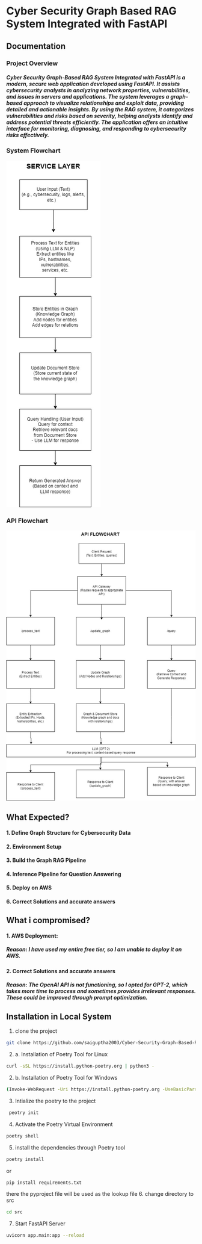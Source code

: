 # Cyber Security Graph Based RAG System Integrated with FastAPI 

## Documentation

### Project Overview

##### Cyber Security Graph-Based RAG System Integrated with FastAPI is a modern, secure web application developed using FastAPI. It assists cybersecurity analysts in analyzing network properties, vulnerabilities, and issues in servers and applications. The system leverages a graph-based approach to visualize relationships and exploit data, providing detailed and actionable insights. By using the RAG system, it categorizes vulnerabilities and risks based on severity, helping analysts identify and address potential threats efficiently. The application offers an intuitive interface for monitoring, diagnosing, and responding to cybersecurity risks effectively.

### System Flowchart

![System Flowchart](/images/serviceLayer.jpg)

### API Flowchart

![System Flowchart](/images/apiflowchart.jpg)


## What Expected?

#### 1. Define Graph Structure for Cybersecurity Data
#### 2. Environment Setup
#### 3. Build the Graph RAG Pipeline
#### 4. Inference Pipeline for Question Answering
#### 5. Deploy on AWS
#### 6. Correct Solutions and accurate answers

## What i compromised?
#### 1. AWS Deployment:
##### Reason: I have used my entire free tier, so I am unable to deploy it on AWS.
#### 2. Correct Solutions and accurate answers
##### Reason: The OpenAI API is not functioning, so I opted for GPT-2, which takes more time to process and sometimes provides irrelevant responses. These could be improved through prompt optimization.


## Installation in Local System

1. clone the project
```bash
git clone https://github.com/saiguptha2003/Cyber-Security-Graph-Based-RAG-System-.git

```
2. a. Installation of Poetry Tool for Linux
``` bash
curl -sSL https://install.python-poetry.org | python3 -

```
2. b. Installation of Poetry Tool for Windows
``` bash
(Invoke-WebRequest -Uri https://install.python-poetry.org -UseBasicParsing).Content | python -

```
3. Intialize the poetry to the project
```bash
 peotry init 
```
4. Activate the Poetry Virtual Environment
```bash
poetry shell
```
5. install the dependencies through Poetry tool
```bash
poetry install
```
or 

```bash
pip install requirements.txt
```

there the pyproject file will be used as the lookup file
6. change directory to src
```bash
cd src
```
7. Start FastAPI Server
```bash
uvicorn app.main:app --reload
```


